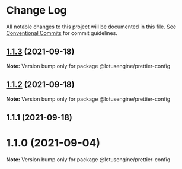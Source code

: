 # Change Log

All notable changes to this project will be documented in this file.
See [Conventional Commits](https://conventionalcommits.org) for commit guidelines.

## [1.1.3](https://github.com/lotusengine/config/compare/@lotusengine/prettier-config@1.1.2...@lotusengine/prettier-config@1.1.3) (2021-09-18)

**Note:** Version bump only for package @lotusengine/prettier-config





## [1.1.2](https://github.com/lotusengine/config/compare/@lotusengine/prettier-config@1.1.1...@lotusengine/prettier-config@1.1.2) (2021-09-18)

**Note:** Version bump only for package @lotusengine/prettier-config





## 1.1.1 (2021-09-18)



# 1.1.0 (2021-09-04)

**Note:** Version bump only for package @lotusengine/prettier-config
